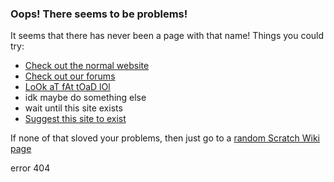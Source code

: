 ### Oops! There seems to be problems!
It seems that there has never been a page with that name! Things you could try:

- [Check out the normal website](https://scratchnitro.github.io/)
- [Check out our forums](https://scratchnitro.proboards.com/)
- [LoOk aT fAt tOaD lOl](https://scratch.mit.edu/projects/527715376/)
- idk maybe do something else
- wait until this site exists
- [Suggest this site to exist](https://github.com/ScratchNitro/scratchnitro.github.io/issues)

If none of that sloved your problems, then just go to a [random Scratch Wiki page](https://en.scratch-wiki.info/wiki/Special:Random)

error 404

